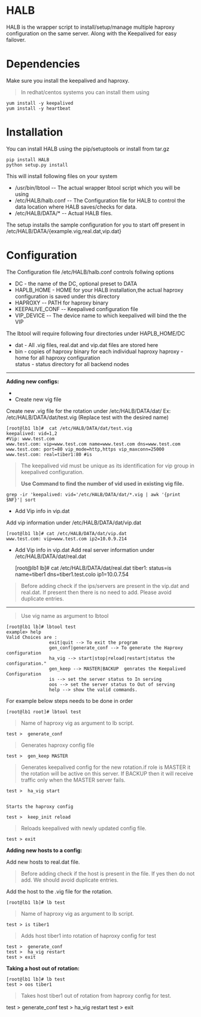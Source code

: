 HALB
===========

HALB is the wrapper script to install/setup/manage multiple haproxy configuration on the same server. Along with the Keepalived for easy failover. 

Dependencies
===========
Make sure you install the keepalived and haproxy.

> In redhat/centos systems you can
> install them using

    yum install -y keepalived 
    yum install -y heartbeat

Installation
============
You can install HALB using the pip/setuptools or install from tar.gz 

    pip install HALB
    python setup.py install 

This will install following files on your system

 - /usr/bin/lbtool  -- The actual wrapper lbtool script which you will be using
 - /etc/HALB/halb.conf -- The Configuration file for HALB to control the data location where HALB saves/checks for data.
 - /etc/HALB/DATA/*  -- Actual HALB files. 
 

The setup installs the sample configuration for you to start off present in /etc/HALB/DATA/{example.vig,real.dat,vip.dat}

Configuration
============
The Configuration file /etc/HALB/halb.conf controls follwing options

 - DC - the name of the DC, optional preset to DATA
 - HAPLB_HOME  - HOME for your HALB installation,the actual haproxy configuration is saved under this directory
 - HAPROXY -- PATH for haproxy binary 
 - KEEPALIVE_CONF -- Keepalived configuration file
 - VIP_DEVICE -- The device name to which keepalived will bind the the VIP

The lbtool will require following four directories under HAPLB_HOME/DC

 - dat - All .vig files, real.dat and
   vip.dat files are stored here  
 - bin - copies of haproxy binary for each
   individual haproxy  haproxy - home for all haproxy configuration  
   status - status directory for all backend nodes
----------
**Adding new configs:**

 - 
 - Create new vig file

Create new .vig file for the rotation under /etc/HALB/DATA/dat/ 
Ex: /etc/HALB/DATA/dat/test.vig (Replace test with the desired name)

    [root@lb1 lb]#  cat /etc/HALB/DATA/dat/test.vig
    keepalived: vid=1,2
    #Vip: www.test.com
    www.test.com: vip=www.test.com name=www.test.com dns=www.test.com
    www.test.com: port=80 vip_mode=http,https vip_maxconn=25000
    www.test.com: real=tiber1:80 #is

> The keepalived vid must be unique as
> its identification for vip group in
> keepalived configuration.
> 
> **Use Command to find the number of vid used in existing vig file.**

    grep -ir 'keepalived: vid='/etc/HALB/DATA/dat/*.vig | awk '{print $NF}'| sort

 - Add Vip info in vip.dat

Add vip information under /etc/HALB/DATA/dat/vip.dat 

    [root@lb1 lb]# cat /etc/HALB/DATA/dat/vip.dat
    www.test.com: vip=www.test.com ip2=10.0.9.214

 - Add Vip info in vip.dat
Add real server information under /etc/HALB/DATA/dat/real.dat 

    [root@lb1 lb]# cat /etc/HALB/DATA/dat/real.dat
    tiber1: status=is name=tiber1 dns=tiber1.test.colo ip1=10.0.7.54

> Before adding check if the ips/servers
> are present in the vip.dat and
> real.dat. If present then there is no
> need to add. Please avoid duplicate
> entries.

----------

> Use vig name as argument to lbtool

 


    [root@lb1 lb]# lbtool test
    example> help
    Valid Choices are :
                    exit|quit --> To exit the program
                    gen_conf|generate_conf --> To generate the Haproxy configuration
                    ha_vig --> start|stop|reload|restart|status the configuration."
                    gen_keep --> MASTER|BACKUP  genrates the Keepalived Configuration
                    is --> set the server status to In serving
                    oos --> set the server status to Out of serving
                    help --> show the valid commands.


For example below steps needs to be done in order


    [root@lb1 root]# lbtool test 
    
 

> Name of haproxy vig as argument to lb
> script.

    test >  generate_conf  
    
> Generates haproxy config file

    test >  gen_keep MASTER 
    

> Generates keepalived config for the
> new rotation.if role is MASTER it  the
> rotation will be active on this
> server. If BACKUP then it will receive
> traffic only when the MASTER server
> fails.

    

    test >  ha_vig start 
    

    Starts the haproxy config 

    test >  keep_init reload   
  
>  Reloads keepalived with newly updated
> config file.

    test > exit


**Adding new hosts to a config:**

Add new hosts to real.dat file. 

> Before adding check if the host is
> present in the file. If yes then do
> not add. We should avoid duplicate
> entries.

Add the host to the .vig file for the rotation. 

    [root@lb1 lb]# lb test 

> Name of haproxy vig as argument to lb
> script.

    test > is tiber1 

> Adds host tiber1 into rotation of
> haproxy config for test

    test >  generate_conf  
    test >  ha_vig restart 
    test > exit 

**Taking a host out of rotation:**


    [root@lb1 lb]# lb test
    test > oos tiber1 

  

> Takes host tiber1 out of rotation from
> haproxy config for test.

test >  generate_conf
test >  ha_vig restart
test > exit
